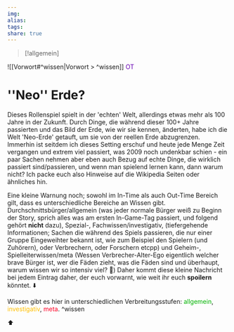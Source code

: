 ```yaml
---
img: 
alias: 
tags: 
share: true
---
```

> [!allgemein]

![[Vorwort#^wissen|Vorwort > ^wissen]]
<font color="#6800b3">OT</font>
 # ''Neo'' Erde?
 Dieses Rollenspiel spielt in der 'echten' Welt, allerdings etwas mehr als 100 Jahre in der Zukunft. Durch Dinge, die während dieser 100+ Jahre passierten und das Bild der Erde, wie wir sie kennen, änderten, habe ich die Welt 'Neo-Erde' getauft, um sie von der reellen Erde abzugrenzen. Immerhin ist seitdem ich dieses Setting erschuf und heute jede Menge Zeit vergangen und extrem viel passiert, was 2009 noch undenkbar schien - ein paar Sachen nehmen aber eben auch Bezug auf echte Dinge, die wirklich passiert sind/passieren, und wenn man spielend lernen kann, dann warum nicht?
 Ich packe euch also Hinweise auf die Wikipedia Seiten oder ähnliches hin.
 
 Eine kleine Warnung noch; sowohl im In-Time als auch Out-Time Bereich gilt, dass es unterschiedliche Bereiche an Wissen gibt.
 Durchschnittsbürger/allgemein (was jeder normale Bürger weiß zu Beginn der Story, sprich alles was am ersten In-Game-Tag passiert, und folgend gehört **nicht** dazu), Spezial-, Fachwissen/investigativ, (tiefergehende Informationen; Sachen die während des Spiels passieren, die nur einer Gruppe Eingeweihter bekannt ist, wie zum Beispiel den Spielern (und Zuhörern), oder Verbrechern, oder Forschern etcpp) und Geheim-, Spielleiterwissen/meta (Wessen Verbrecher-Alter-Ego eigentlich welcher brave Bürger ist, wer die Fäden zieht, was die Fäden sind und überhaupt, warum wissen wir so intensiv viel? 🤣) 
 Daher kommt diese kleine Nachricht bei jedem Eintrag daher, der euch vorwarnt, wie weit ihr euch **spoilern** könntet. 
  ⬇️
  
Wissen gibt es hier in unterschiedlichen Verbreitungsstufen: <font color="#00b300">allgemein</font>, <font color="#ffbf00">investigativ</font>, <font color="#ff0025"> meta</font>. ^wissen
 
 ⬆️
